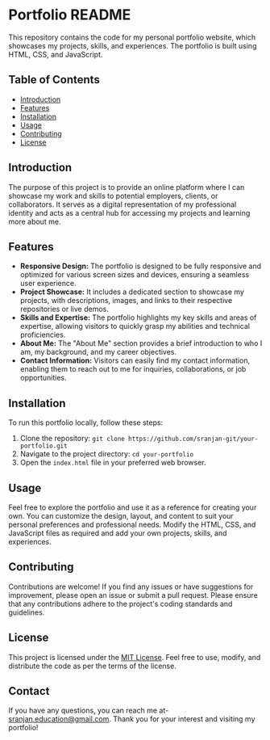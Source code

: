 # Portfolio README

This repository contains the code for my personal portfolio website, which showcases my projects, skills, and experiences. The portfolio is built using HTML, CSS, and JavaScript. 

## Table of Contents
- [Introduction](#introduction)
- [Features](#features)
- [Installation](#installation)
- [Usage](#usage)
- [Contributing](#contributing)
- [License](#license)

## Introduction
The purpose of this project is to provide an online platform where I can showcase my work and skills to potential employers, clients, or collaborators. It serves as a digital representation of my professional identity and acts as a central hub for accessing my projects and learning more about me.

## Features
- **Responsive Design:** The portfolio is designed to be fully responsive and optimized for various screen sizes and devices, ensuring a seamless user experience.
- **Project Showcase:** It includes a dedicated section to showcase my projects, with descriptions, images, and links to their respective repositories or live demos.
- **Skills and Expertise:** The portfolio highlights my key skills and areas of expertise, allowing visitors to quickly grasp my abilities and technical proficiencies.
- **About Me:** The "About Me" section provides a brief introduction to who I am, my background, and my career objectives.
- **Contact Information:** Visitors can easily find my contact information, enabling them to reach out to me for inquiries, collaborations, or job opportunities.

## Installation
To run this portfolio locally, follow these steps:
1. Clone the repository: `git clone https://github.com/sranjan-git/your-portfolio.git`
2. Navigate to the project directory: `cd your-portfolio`
3. Open the `index.html` file in your preferred web browser.

## Usage
Feel free to explore the portfolio and use it as a reference for creating your own. You can customize the design, layout, and content to suit your personal preferences and professional needs. Modify the HTML, CSS, and JavaScript files as required and add your own projects, skills, and experiences.

## Contributing
Contributions are welcome! If you find any issues or have suggestions for improvement, please open an issue or submit a pull request. Please ensure that any contributions adhere to the project's coding standards and guidelines.

## License
This project is licensed under the [MIT License](LICENSE). Feel free to use, modify, and distribute the code as per the terms of the license.

## Contact
If you have any questions, you can reach me at- sranjan.education@gmail.com. Thank you for your interest and visiting my portfolio!
